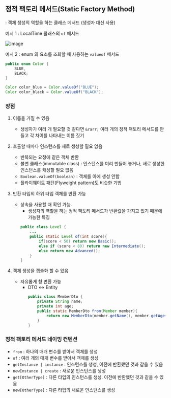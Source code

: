 ## 정적 팩토리 메서드(Static Factory Method)
: 객체 생성의 역할을 하는 클래스 메서드 (생성자 대신 사용)

예시 1 : LocalTime 클래스의 `of` 메서드

![image](https://github.com/KimJyun/Book-Effective-Java-3-E/assets/31675698/7654338e-e75a-47e1-86b0-7b7be7b4e32f)

예시 2 : enum 의 요소를 조회할 때 사용하는 `valueof` 메서드
```java
public enum Color {
	BLUE,
	BLACK;
}

Color color_blue = Color.valueOf("BLUE");
Color color_black = Color.valueOf("BLACK");
```

### 장점
1. 이름을 가질 수 있음
	- 생성자가 여러 개 필요할 것 같다면 `&rarr;` 여러 개의 정적 팩토리 메서드를 만들고 각 차이를 나타내는 이름 짓기
2. 호출할 때마다 인스턴스를 새로 생성할 필요 없음
	- 반복되는 요청에 같은 객체 반환
	- 불변 클래스(immutable class) : 인스턴스를 미리 만들어 놓거나, 새로 생성한 인스턴스를 캐싱할 필요 없음
	- `Boolean.valueOf(boolean)` : 객체를 아에 생성 안함
	- 플라이웨이트 패턴(Flyweight pattern)도 비슷한 기법
3. 반환 타입의 하위 타입 객체를 반환 가능
	- 상속을 사용할 때 확인 가능. 
		- 생성자의 역할을 하는 정적 팩토리 메서드가 반환값을 가지고 있기 때문에 가능한 특징
		```java
		public class Level {
			...
			public static Level of(int score){
				if(score < 50) return new Basic();
				else if (score < 80) return new Intermediate();
				else return new Advanced();
			}
		}
		```

4. 객체 생성을 캡슐화 할 수 있음
	- 자유롭게 형 변환 가능
		- DTO &harr; Entity
			```java
			public class MemberDto {
				private String name;
				private int age;
				public static MemberDto from(Member member){
					return new MemberDto(member.getName(), member.getAge());
				}
			}
			```

### 정적 팩토리 메서드 네이밍 컨벤션
- `from` : 하나의 매개 변수를 받아서 객체를 생성
- `of` : 여러 개의 매개 변수를 받아서 객체를 생성
- `getInstance | instance` : 인스턴스를 생성, 이전에 반환했던 것과 같을 수 있음
- `newInstance | create` : 새로운 인스턴스를 생성
- `get[OtherType]` : 다른 타입의 인스턴스를 생성. 이전에 반환했던 것과 같을 수 있음
- `new[OtherType]` : 다른 타입의 새로운 인스턴스를 생성
